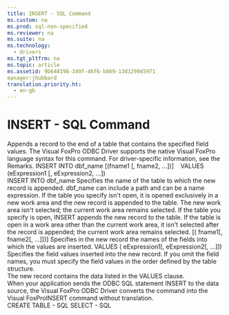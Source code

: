 ```yaml
---
title: INSERT - SQL Command
ms.custom: na
ms.prod: sql-non-specified
ms.reviewer: na
ms.suite: na
ms.technology: 
  - drivers
ms.tgt_pltfrm: na
ms.topic: article
ms.assetid: 9b648198-349f-46f6-b869-13d129945971
manager:jhubbard
translation.priority.ht: 
  - en-gb
---
```

# INSERT - SQL Command
<?xml version="1.0" encoding="utf-8"?>
<developerReferenceWithSyntaxDocument xmlns="http://ddue.schemas.microsoft.com/authoring/2003/5" xmlns:xlink="http://www.w3.org/1999/xlink" xmlns:xsi="http://www.w3.org/2001/XMLSchema-instance" xsi:schemaLocation="http://ddue.schemas.microsoft.com/authoring/2003/5 http://dduestorage.blob.core.windows.net/ddueschema/developer.xsd">
  <introduction>
    <para>Appends a record to the end of a table that contains the specified field values.</para>
    <para>The Visual FoxPro ODBC Driver supports the native Visual FoxPro language syntax for this command. For driver-specific information, see the Remarks.</para>
  </introduction>
  <syntaxSection>
    <legacySyntax>
INSERT INTO <parameterReference>dbf_name</parameterReference> [(<parameterReference>fname1</parameterReference> [, <parameterReference>fname2</parameterReference>, ...])]
   VALUES (<parameterReference>eExpression1</parameterReference> [, <parameterReference>eExpression2</parameterReference>, ...])</legacySyntax>
  </syntaxSection>
  <section>
    <title>Arguments</title>
    <content>
      <definitionTable>
        <definedTerm>INSERT INTO <legacyItalic>dbf_name</legacyItalic></definedTerm>
        <definition>
          <para>Specifies the name of the table to which the new record is appended. <legacyItalic>dbf_name</legacyItalic> can include a path and can be a name expression.</para>
          <para>If the table you specify isn't open, it is opened exclusively in a new work area and the new record is appended to the table. The new work area isn't selected; the current work area remains selected.   </para>
          <para>If the table you specify is open, INSERT appends the new record to the table. If the table is open in a work area other than the current work area, it isn't selected after the record is appended; the current work area remains selected. </para>
        </definition>
        <definedTerm>[( <legacyItalic>fname1</legacyItalic>[, <legacyItalic>fname2</legacyItalic>[, ...]])] </definedTerm>
        <definition>
          <para>Specifies in the new record the names of the fields into which the values are inserted.</para>
        </definition>
        <definedTerm>VALUES ( <legacyItalic>eExpression1</legacyItalic>[, <legacyItalic>eExpression2</legacyItalic>[, ...]]) </definedTerm>
        <definition>
          <para>Specifies the field values inserted into the new record. If you omit the field names, you must specify the field values in the order defined by the table structure.</para>
        </definition>
      </definitionTable>
    </content>
  </section>
  <languageReferenceRemarks>
    <content>
      <para>The new record contains the data listed in the VALUES clause.</para>
    </content>
  </languageReferenceRemarks>
  <section>
    <title>Driver Remarks</title>
    <content>
      <para>When your application sends the ODBC SQL statement INSERT to the data source, the Visual FoxPro ODBC Driver converts the command into the Visual FoxProINSERT command without translation.</para>
    </content>
  </section>
  <relatedTopics>
<link xlink:href="be2143ba-fc16-42c9-84f7-8985cd924860">CREATE TABLE - SQL</link>
<link xlink:href="2149c3ca-3a71-446d-8d53-3d056e2f301a">SELECT - SQL</link>
</relatedTopics>
</developerReferenceWithSyntaxDocument>